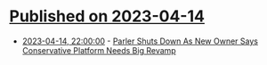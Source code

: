 # [Published on 2023-04-14](index.md)

* [2023-04-14, 22:00:00](https://politics.slashdot.org/story/23/04/14/2057236/parler-shuts-down-as-new-owner-says-conservative-platform-needs-big-revamp?utm_source=rss1.0mainlinkanon&utm_medium=feed) - [Parler Shuts Down As New Owner Says Conservative Platform Needs Big Revamp](https://politics.slashdot.org/story/23/04/14/2057236/parler-shuts-down-as-new-owner-says-conservative-platform-needs-big-revamp?utm_source=rss1.0mainlinkanon&utm_medium=feed)
